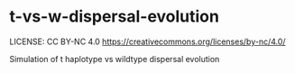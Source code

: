 # t-vs-w-dispersal-evolution

LICENSE: CC BY-NC 4.0 https://creativecommons.org/licenses/by-nc/4.0/

Simulation of t haplotype vs wildtype dispersal evolution
